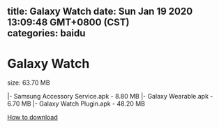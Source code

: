 
title: Galaxy Watch
date: Sun Jan 19 2020 13:09:48 GMT+0800 (CST)    
categories: baidu
---

# Galaxy Watch
size: 63.70 MB
 
 
|- Samsung Accessory Service.apk - 8.80 MB
|- Galaxy Wearable.apk - 6.70 MB
|- Galaxy Watch Plugin.apk - 48.20 MB

[How to download](https://bpcam.bemobtrk.com/go/2ceec3aa-1ca2-46d6-b9ff-aaa5c184517c?jno=728)
